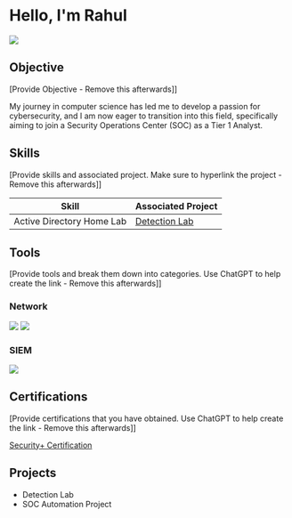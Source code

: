 # Hello, I'm Rahul
<a href="https://www.linkedin.com/in/rahul-rajkumar-kori-5004191b2/?lipi=urn%3Ali%3Apage%3Ad_flagship3_feed%3BW3KCJ0aVQQaTn1iwyRxh8g%3D%3D"><img src="https://img.shields.io/badge/-LinkedIn-0072b1?&style=for-the-badge&logo=linkedin&logoColor=white" /></a>



## Objective
[Provide Objective - Remove this afterwards]]

My journey in computer science has led me to develop a passion for cybersecurity, and I am now eager to transition into this field, specifically aiming to join a Security Operations Center (SOC) as a Tier 1 Analyst.

## Skills
[Provide skills and associated project. Make sure to hyperlink the project - Remove this afterwards]]

| Skill                                         | Associated Project         |
|-----------------------------------------------|----------------------------|
| Active Directory Home Lab      | <a href="https://google.com">Detection Lab</a>|

## Tools
[Provide tools and break them down into categories. Use ChatGPT to help create the link - Remove this afterwards]]

### Network
<div>
    <img src="https://img.shields.io/badge/-Wireshark-1679A7?&style=for-the-badge&logo=Wireshark&logoColor=white" />
    <img src="https://img.shields.io/badge/-Suricata-EF3B2D?&style=for-the-badge&logo=Splunk&logoColor=white" />
</div>

### SIEM
<div>
    <img src="https://img.shields.io/badge/-Tools of the Trade-000000?&style=for-the-badge&logo=Splunk&logoColor=white" />
</div>

## Certifications
[Provide certifications that you have obtained. Use ChatGPT to help create the link - Remove this afterwards]]
<div>
<a href="https://www.coursera.org/account/accomplishments/verify/U8YX8A3QRPF5" target="_blank">
    Security+ Certification
</a>

</div>

## Projects
- Detection Lab
- SOC Automation Project
